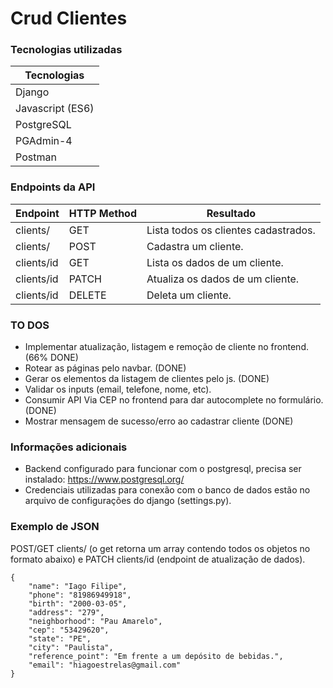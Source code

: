 # Crud Clientes

### Tecnologias utilizadas
| Tecnologias |
| ------ |
| Django | 
| Javascript (ES6) | 
| PostgreSQL | 
| PGAdmin-4 |
| Postman |

### Endpoints da API
| Endpoint | HTTP Method | Resultado |
| ------ | ------ | ------ |
| clients/ | GET | Lista todos os clientes cadastrados. |
| clients/ |  POST | Cadastra um cliente. | 
| clients/id | GET | Lista os dados de um cliente. |
| clients/id | PATCH | Atualiza os dados de um cliente. |
| clients/id | DELETE | Deleta um cliente. |

### TO DOS
- Implementar atualização, listagem e remoção de cliente no frontend. (66% DONE)
- Rotear as páginas pelo navbar. (DONE)
- Gerar os elementos da listagem de clientes pelo js. (DONE)
- Validar os inputs (email, telefone, nome, etc).
- Consumir API Via CEP no frontend para dar autocomplete no formulário. (DONE)
- Mostrar mensagem de sucesso/erro ao cadastrar cliente (DONE)

### Informações adicionais
- Backend configurado para funcionar com o postgresql, precisa ser instalado: https://www.postgresql.org/
- Credenciais utilizadas para conexão com o banco de dados estão no arquivo de configurações do django (settings.py).

### Exemplo de JSON
POST/GET clients/ (o get retorna um array contendo todos os objetos no formato abaixo) e PATCH clients/id
(endpoint de atualização de dados).

```
{
    "name": "Iago Filipe",
    "phone": "81986949918",
    "birth": "2000-03-05",
    "address": "279",
    "neighborhood": "Pau Amarelo",
    "cep": "53429620",
    "state": "PE",
    "city": "Paulista",
    "reference_point": "Em frente a um depósito de bebidas.",
    "email": "hiagoestrelas@gmail.com"
}
```